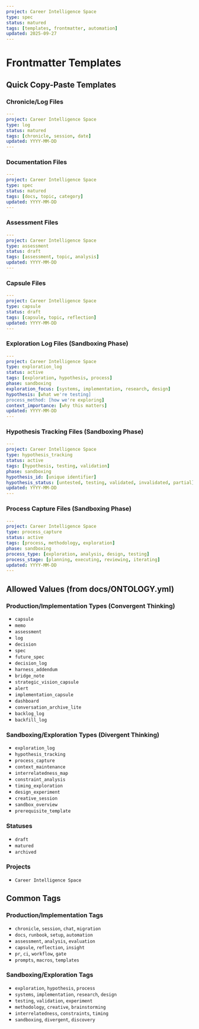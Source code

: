 ```yaml
---
project: Career Intelligence Space
type: spec
status: matured
tags: [templates, frontmatter, automation]
updated: 2025-09-27
---
```


# Frontmatter Templates

## Quick Copy-Paste Templates

### Chronicle/Log Files
```yaml
---
project: Career Intelligence Space
type: log
status: matured
tags: [chronicle, session, date]
updated: YYYY-MM-DD
---
```

### Documentation Files
```yaml
---
project: Career Intelligence Space
type: spec
status: matured
tags: [docs, topic, category]
updated: YYYY-MM-DD
---
```

### Assessment Files
```yaml
---
project: Career Intelligence Space
type: assessment
status: draft
tags: [assessment, topic, analysis]
updated: YYYY-MM-DD
---
```

### Capsule Files
```yaml
---
project: Career Intelligence Space
type: capsule
status: draft
tags: [capsule, topic, reflection]
updated: YYYY-MM-DD
---
```

### Exploration Log Files (Sandboxing Phase)
```yaml
---
project: Career Intelligence Space
type: exploration_log
status: active
tags: [exploration, hypothesis, process]
phase: sandboxing
exploration_focus: [systems, implementation, research, design]
hypothesis: [what we're testing]
process_method: [how we're exploring]
context_importance: [why this matters]
updated: YYYY-MM-DD
---
```

### Hypothesis Tracking Files (Sandboxing Phase)
```yaml
---
project: Career Intelligence Space
type: hypothesis_tracking
status: active
tags: [hypothesis, testing, validation]
phase: sandboxing
hypothesis_id: [unique identifier]
hypothesis_status: [untested, testing, validated, invalidated, partial]
updated: YYYY-MM-DD
---
```

### Process Capture Files (Sandboxing Phase)
```yaml
---
project: Career Intelligence Space
type: process_capture
status: active
tags: [process, methodology, exploration]
phase: sandboxing
process_type: [exploration, analysis, design, testing]
process_stage: [planning, executing, reviewing, iterating]
updated: YYYY-MM-DD
---
```

## Allowed Values (from docs/ONTOLOGY.yml)

### Production/Implementation Types (Convergent Thinking)
- `capsule`
- `memo`
- `assessment`
- `log`
- `decision`
- `spec`
- `future_spec`
- `decision_log`
- `harness_addendum`
- `bridge_note`
- `strategic_vision_capsule`
- `alert`
- `implementation_capsule`
- `dashboard`
- `conversation_archive_lite`
- `backlog_log`
- `backfill_log`

### Sandboxing/Exploration Types (Divergent Thinking)
- `exploration_log`
- `hypothesis_tracking`
- `process_capture`
- `context_maintenance`
- `interrelatedness_map`
- `constraint_analysis`
- `timing_exploration`
- `design_experiment`
- `creative_session`
- `sandbox_overview`
- `prerequisite_template`

### Statuses
- `draft`
- `matured`
- `archived`

### Projects
- `Career Intelligence Space`

## Common Tags

### Production/Implementation Tags
- `chronicle`, `session`, `chat`, `migration`
- `docs`, `runbook`, `setup`, `automation`
- `assessment`, `analysis`, `evaluation`
- `capsule`, `reflection`, `insight`
- `pr`, `ci`, `workflow`, `gate`
- `prompts`, `macros`, `templates`

### Sandboxing/Exploration Tags
- `exploration`, `hypothesis`, `process`
- `systems`, `implementation`, `research`, `design`
- `testing`, `validation`, `experiment`
- `methodology`, `creative`, `brainstorming`
- `interrelatedness`, `constraints`, `timing`
- `sandboxing`, `divergent`, `discovery`
